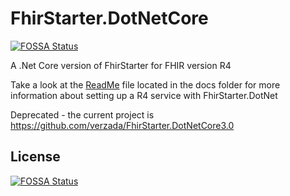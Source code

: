 # FhirStarter.DotNetCore
[![FOSSA Status](https://app.fossa.io/api/projects/git%2Bgithub.com%2Fverzada%2FFhirStarter.DotNetCore.svg?type=shield)](https://app.fossa.io/projects/git%2Bgithub.com%2Fverzada%2FFhirStarter.DotNetCore?ref=badge_shield)

A .Net Core version of FhirStarter for FHIR version R4 

Take a look at the [ReadMe](docs/ReadMe.md) file located in the docs folder for more information about setting up a R4 service with FhirStarter.DotNet 

Deprecated - the current project is https://github.com/verzada/FhirStarter.DotNetCore3.0


## License
[![FOSSA Status](https://app.fossa.io/api/projects/git%2Bgithub.com%2Fverzada%2FFhirStarter.DotNetCore.svg?type=large)](https://app.fossa.io/projects/git%2Bgithub.com%2Fverzada%2FFhirStarter.DotNetCore?ref=badge_large)
